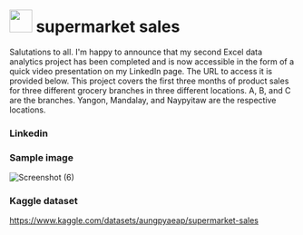 # <img src="https://github.com/sathappanPR/Analytics_supermarket-sales/assets/84607354/376dcaed-7a56-4c5c-b65e-39676ccab549" width="40"> supermarket sales
Salutations to all. I'm happy to announce that my second Excel data analytics project has been completed and is now accessible in the form of a quick video presentation on my LinkedIn page. The URL to access it is provided below. This project covers the first three months of product sales for three different grocery branches in three different locations. A, B, and C are the branches. Yangon, Mandalay, and Naypyitaw are the respective locations.
### Linkedin 
### Sample image
![Screenshot (6)](https://github.com/sathappanPR/Analytics_supermarket-sales/assets/84607354/41668b95-2b0d-482b-80ca-ec516d923ab6)
### Kaggle dataset 
https://www.kaggle.com/datasets/aungpyaeap/supermarket-sales
